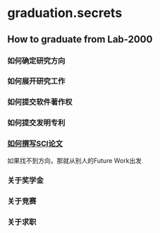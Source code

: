 # graduation.secrets
## How to graduate from Lab-2000
### 如何确定研究方向
### 如何展开研究工作
### 如何提交软件著作权
### 如何提交发明专利
### [如何撰写SCI论文](https://github.com/hujianbest/graduation.secrets/blob/master/sci.md)
如果找不到方向，那就从别人的Future Work出发
### 关于奖学金
### 关于竞赛
### 关于求职
